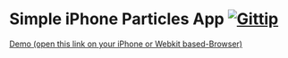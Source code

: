 # Simple iPhone Particles App [![Gittip](http://badgr.co/gittip/fgribreau.png)](https://www.gittip.com/fgribreau/)

[Demo (open this link on your iPhone or Webkit based-Browser)](http://fgribreau.com/Particles/)
